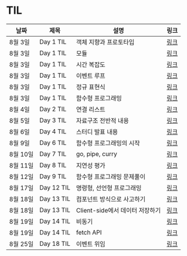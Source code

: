 # TIL

| 날짜     | 제목       | 설명                            | 링크                                                                                                                                                                                                                                                                                                 |
| -------- | ---------- | ------------------------------- | ---------------------------------------------------------------------------------------------------------------------------------------------------------------------------------------------------------------------------------------------------------------------------------------------------- |
| 8월 3일  | Day 1 TIL  | 객체 지향과 프로토타입          | [링크](https://github.com/rkdvnfma90/TIL/blob/master/Javascript/%5B2021-08-03%5D-%EA%B0%9D%EC%B2%B4%EC%A7%80%ED%96%A5%EA%B3%BC-%ED%94%84%EB%A1%9C%ED%86%A0%ED%83%80%EC%9E%85.md)                                                                                                                     |
| 8월 3일  | Day 1 TIL  | 모듈                            | [링크](https://github.com/rkdvnfma90/TIL/blob/master/Javascript/%5B2021-08-03%5D-%EB%AA%A8%EB%93%88.md)                                                                                                                                                                                              |
| 8월 3일  | Day 1 TIL  | 시간 복잡도                     | [링크](https://github.com/rkdvnfma90/TIL/blob/master/Javascript/%5B2021-08-03%5D-%EC%8B%9C%EA%B0%84%EB%B3%B5%EC%9E%A1%EB%8F%84.md)                                                                                                                                                                   |
| 8월 3일  | Day 1 TIL  | 이벤트 루프                     | [링크](https://github.com/rkdvnfma90/TIL/blob/master/Javascript/%5B2021-08-03%5D-%EC%9D%B4%EB%B2%A4%ED%8A%B8%EB%A3%A8%ED%94%84.md)                                                                                                                                                                   |
| 8월 3일  | Day 1 TIL  | 정규 표현식                     | [링크](https://github.com/rkdvnfma90/TIL/blob/master/Javascript/%5B2021-08-03%5D-%EC%A0%95%EA%B7%9C%ED%91%9C%ED%98%84%EC%8B%9D.md)                                                                                                                                                                   |
| 8월 3일  | Day 1 TIL  | 함수형 프로그래밍               | [링크](https://github.com/rkdvnfma90/TIL/blob/master/%ED%95%A8%EC%88%98%ED%98%95%ED%94%84%EB%A1%9C%EA%B7%B8%EB%9E%98%EB%B0%8D/%5B2021-08-03%5D-%ED%95%A8%EC%88%98%ED%98%95%ED%94%84%EB%A1%9C%EA%B7%B8%EB%9E%98%EB%B0%8D.md)                                                                          |
| 8월 4일  | Day 2 TIL  | 연결 리스트                     | [링크](https://github.com/rkdvnfma90/TIL/blob/master/DataStructure/%5B2021-08-04%5D-%EC%97%B0%EA%B2%B0%EB%A6%AC%EC%8A%A4%ED%8A%B8.md)                                                                                                                                                                |
| 8월 5일  | Day 3 TIL  | 자료구조 전반적 내용            | [링크](https://github.com/rkdvnfma90/TIL/blob/master/Today-I-Learned/%5B2021-08-05%5D-TIL.md)                                                                                                                                                                                                        |
| 8월 6일  | Day 4 TIL  | 스터디 발표 내용                | [링크](https://github.com/rkdvnfma90/TIL/blob/master/Today-I-Learned/%5B2021-08-06%5D-TIL.md)                                                                                                                                                                                                        |
| 8월 9일  | Day 6 TIL  | 함수형 프로그래밍의 시작        | [링크](https://github.com/rkdvnfma90/TIL/blob/master/Today-I-Learned/%5B2021-08-09%5D-TIL.md)                                                                                                                                                                                                        |
| 8월 10일 | Day 7 TIL  | go, pipe, curry                 | [링크](https://github.com/rkdvnfma90/TIL/blob/master/Today-I-Learned/%5B2021-08-10%5D-TIL.md)                                                                                                                                                                                                        |
| 8월 11일 | Day 8 TIL  | 지연성 평가                     | [링크](https://github.com/rkdvnfma90/TIL/blob/master/Today-I-Learned/%5B2021-08-11%5D-TIL.md)                                                                                                                                                                                                        |
| 8월 12일 | Day 9 TIL  | 함수형 프로그래밍 문제풀이      | [링크](https://github.com/rkdvnfma90/TIL/blob/master/Today-I-Learned/%5B2021-08-12%5D-TIL.md)                                                                                                                                                                                                        |
| 8월 17일 | Day 12 TIL | 명령형, 선언형 프로그래밍       | [링크](https://github.com/rkdvnfma90/TIL/blob/master/%ED%94%84%EB%A1%9C%EA%B7%B8%EB%9E%98%EB%B0%8D%EB%B0%A9%EB%B2%95%EB%A1%A0/%5B2021-08-17%5D-%EB%AA%85%EB%A0%B9%ED%98%95%ED%94%84%EB%A1%9C%EA%B7%B8%EB%9E%98%EB%B0%8D-%EC%84%A0%EC%96%B8%ED%98%95%ED%94%84%EB%A1%9C%EA%B7%B8%EB%9E%98%EB%B0%8D.md) |
| 8월 18일 | Day 13 TIL | 컴포넌트 방식으로 사고하기      | [링크](https://github.com/rkdvnfma90/TIL/blob/master/Javascript/%5B2021-08-18%5D-%EC%BB%B4%ED%8F%AC%EB%84%8C%ED%8A%B8-%EB%B0%A9%EC%8B%9D%EC%9C%BC%EB%A1%9C-%EC%83%9D%EA%B0%81%ED%95%98%EA%B8%B0.md)                                                                                                  |
| 8월 18일 | Day 13 TIL | Client-side에서 데이터 저장하기 | [링크](https://github.com/rkdvnfma90/TIL/blob/master/Javascript/%5B2021-08-18%5D-Client-Side-%EB%8D%B0%EC%9D%B4%ED%84%B0%EC%A0%80%EC%9E%A5.md)                                                                                                                                                       |
| 8월 19일 | Day 14 TIL | 비동기                          | [링크](https://github.com/rkdvnfma90/TIL/blob/master/Javascript/%5B2021-08-19%5D-%EB%B9%84%EB%8F%99%EA%B8%B0%EB%8B%A4%EB%A3%A8%EA%B8%B0.md)                                                                                                                                                          |
| 8월 19일 | Day 14 TIL | fetch API                       | [링크](https://github.com/rkdvnfma90/TIL/blob/master/Javascript/%5B2021-08-19%5D-fetch.md)                                                                                                                                                                                                           |
| 8월 25일 | Day 18 TIL | 이벤트 위임                     | [링크](https://forested-bird-156.notion.site/e40486722fe841f9ad2093cba619b9f3)                                                                                                                                                                                                                       |

<br>
